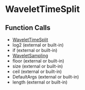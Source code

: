 # WaveletTimeSplit

## Function Calls
- [WaveletTimeSplit](WaveletTimeSplit.md)
- log2 (external or built-in)
- if  (external or built-in)
- [WaveletSampling](WaveletSampling.md)
- floor (external or built-in)
- size (external or built-in)
- ceil (external or built-in)
- DefaultArgs (external or built-in)
- length (external or built-in)
